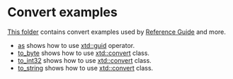 # Convert examples

[This folder](.) contains convert examples used by [Reference Guide](https://codedocs.xyz/gammasoft71/xtd/) and more.

* [as](as/README.md) shows how to use [xtd::guid](../../../src/xtd.core/include/xtd/as.h) operator.
* [to_byte](to_byte/README.md) shows how to use [xtd::convert](../../../src/xtd.core/include/xtd/convert.h) class.
* [to_int32](to_int32/README.md) shows how to use [xtd::convert](../../../src/xtd.core/include/xtd/convert.h) class.
* [to_string](to_string/README.md) shows how to use [xtd::convert](../../../src/xtd.core/include/xtd/convert.h) class.
